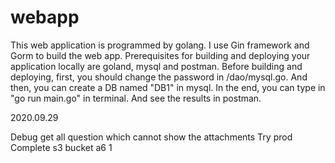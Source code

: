 # webapp

This web application is programmed by golang. I use Gin framework and Gorm to build the web app.
Prerequisites for building and deploying your application locally are goland, mysql and postman.
Before building and deploying, first, you should change the password in /dao/mysql.go. And then, you can create a DB named "DB1" in mysql.
In the end, you can type in "go run main.go" in terminal. And see the results in postman.

2020.09.29


Debug get all question which cannot show the attachments
Try prod
Complete s3 bucket
a6 1
